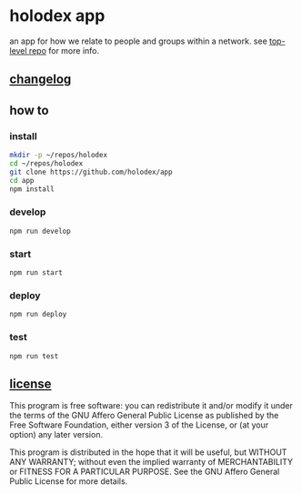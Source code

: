 # holodex app

an app for how we relate to people and groups within a network. see [top-level repo](https://github.com/open-app/holodex) for more info.

## [changelog](./HISTORY.md)

## how to

### install

```bash
mkdir -p ~/repos/holodex
cd ~/repos/holodex
git clone https://github.com/holodex/app
cd app
npm install
```

### develop

```
npm run develop
```

### start

```
npm run start
```

### deploy

```
npm run deploy
```

### test

```
npm run test
```

## [license](./LICENSE)

This program is free software: you can redistribute it and/or modify
it under the terms of the GNU Affero General Public License as published by
the Free Software Foundation, either version 3 of the License, or
(at your option) any later version.

This program is distributed in the hope that it will be useful,
but WITHOUT ANY WARRANTY; without even the implied warranty of
MERCHANTABILITY or FITNESS FOR A PARTICULAR PURPOSE.  See the
GNU Affero General Public License for more details.
